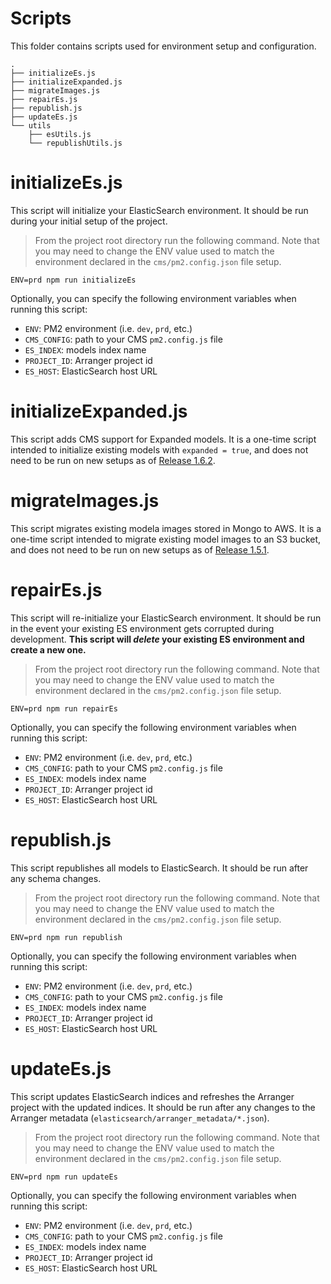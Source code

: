 # Scripts

This folder contains scripts used for environment setup and configuration.

```
.
├── initializeEs.js
├── initializeExpanded.js
├── migrateImages.js
├── repairEs.js
├── republish.js
├── updateEs.js
└── utils
    ├── esUtils.js
    └── republishUtils.js
```

# initializeEs.js
This script will initialize your ElasticSearch environment. It should be run during your initial setup of the project.

> From the project root directory run the following command. Note that you may need to change the ENV value used to match the environment declared in the `cms/pm2.config.json` file setup.

```
ENV=prd npm run initializeEs
```

Optionally, you can specify the following environment variables when running this script:
* `ENV`: PM2 environment (i.e. `dev`, `prd`, etc.)
* `CMS_CONFIG`: path to your CMS `pm2.config.js` file
* `ES_INDEX`: models index name
* `PROJECT_ID`: Arranger project id
* `ES_HOST`: ElasticSearch host URL

# initializeExpanded.js
This script adds CMS support for Expanded models. It is a one-time script intended to initialize existing models with `expanded = true`, and does not need to be run on new setups as of [Release 1.6.2](https://github.com/nci-hcmi-catalog/portal/releases/tag/1.6.2).

# migrateImages.js
This script migrates existing modela images stored in Mongo to AWS. It is a one-time script intended to migrate existing model images to an S3 bucket, and does not need to be run on new setups as of [Release 1.5.1](https://github.com/nci-hcmi-catalog/portal/releases/tag/1.5.1).

# repairEs.js
This script will re-initialize your ElasticSearch environment. It should be run in the event your existing ES environment gets corrupted during development. **This script will _delete_ your existing ES environment and create a new one.**

> From the project root directory run the following command. Note that you may need to change the ENV value used to match the environment declared in the `cms/pm2.config.json` file setup.

```
ENV=prd npm run repairEs
```

Optionally, you can specify the following environment variables when running this script:
* `ENV`: PM2 environment (i.e. `dev`, `prd`, etc.)
* `CMS_CONFIG`: path to your CMS `pm2.config.js` file
* `ES_INDEX`: models index name
* `PROJECT_ID`: Arranger project id
* `ES_HOST`: ElasticSearch host URL

# republish.js
This script republishes all models to ElasticSearch. It should be run after any schema changes.

> From the project root directory run the following command. Note that you may need to change the ENV value used to match the environment declared in the `cms/pm2.config.json` file setup.

```
ENV=prd npm run republish
```

Optionally, you can specify the following environment variables when running this script:
* `ENV`: PM2 environment (i.e. `dev`, `prd`, etc.)
* `CMS_CONFIG`: path to your CMS `pm2.config.js` file
* `ES_INDEX`: models index name
* `PROJECT_ID`: Arranger project id
* `ES_HOST`: ElasticSearch host URL

# updateEs.js
This script updates ElasticSearch indices and refreshes the Arranger project with the updated indices. It should be run after any changes to the Arranger metadata (`elasticsearch/arranger_metadata/*.json`).

> From the project root directory run the following command. Note that you may need to change the ENV value used to match the environment declared in the `cms/pm2.config.json` file setup.

```
ENV=prd npm run updateEs
```

Optionally, you can specify the following environment variables when running this script:
* `ENV`: PM2 environment (i.e. `dev`, `prd`, etc.)
* `CMS_CONFIG`: path to your CMS `pm2.config.js` file
* `ES_INDEX`: models index name
* `PROJECT_ID`: Arranger project id
* `ES_HOST`: ElasticSearch host URL
